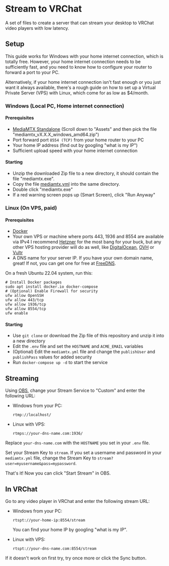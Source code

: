 # Stream to VRChat
A set of files to create a server that can stream your desktop to VRChat video players with low latency.

## Setup

This guide works for Windows with your home internet connection, which is totally free. However,
your home internet connection needs to be sufficiently fast, and you need to know how to configure
your router to forward a port to your PC.

Alternatively, if your home internet connection isn't fast enough or you just want it always available,
there's a rough guide on how to set up a Virtual Private Server (VPS) with Linux, which come for as low as $4/month.

### Windows (Local PC, Home internet connection)

#### Prerequisites

 * [MediaMTX Standalone](https://github.com/bluenviron/mediamtx/releases) (Scroll down to "Assets" and then pick the file "mediamtx_vX.X.X_windows_amd64.zip")
 * Port forward port `8554 (TCP)` from your home router to your PC
 * Your home IP address (find out by googling "what is my IP")
 * Sufficient upload speed with your home internet connection

#### Starting

* Unzip the downloaded Zip file to a new directory, it should contain the file "mediamtx.exe".
* Copy the file [mediamtx.yml](/mediamtx.yml) into the same directory.
* Double click "mediamtx.exe"
* If a red warning screen pops up (Smart Screen), click "Run Anyway"

### Linux (On VPS, paid)

#### Prerequisites

 * [Docker](https://docs.docker.com/engine/install/)
 * Your own VPS or machine where ports 443, 1936 and 8554 are available via IPv4
   I recommend [Hetzner](https://www.hetzner.com/) for the most bang for your buck, but
   any other VPS hosting provider will do as well, like [DigitalOcean](https://www.digitalocean.com),
   [OVH](https://www.ovh.com) or [Vultr](https://www.vultr.com)
 * A DNS name for your server IP. If you have your own domain name, great! If not, you can get one for
   free at [FreeDNS](https://freedns.afraid.org).

On a fresh Ubuntu 22.04 system, run this:

```
# Install Docker packages
sudo apt install docker.io docker-compose
# (Optional) Enable Firewall for security
ufw allow OpenSSH
ufw allow 443/tcp
ufw allow 1936/tcp
ufw allow 8554/tcp
ufw enable
```

#### Starting

 * Use `git clone` or download the Zip file of this repository and unzip it into a new directory
 * Edit the `.env` file and set the `HOSTNAME` and `ACME_EMAIL` variables
 * (Optional) Edit the `mediamtx.yml` file and change the `publishUser` and `publishPass` values for 
   added security
 * Run `docker-compose up -d` to start the service


## Streaming

Using [OBS](https://obsproject.com/), change your Stream Service to "Custom" and enter the following URL: 

* Windows from your PC:

      rtmp://localhost/

* Linux with VPS:

      rtmps://your-dns-name.com:1936/

Replace `your-dns-name.com` with the `HOSTNAME` you set in your `.env` file. 

Set your Stream Key to `stream`. If you set a username and password in your `mediamtx.yml` file, change
the Stream Key to `stream?user=myusername&pass=mypassword`.

That's it! Now you can click "Start Stream" in OBS.

## In VRChat

Go to any video player in VRChat and enter the following stream URL:

* Windows from your PC:

      rtspt://your-home-ip:8554/stream

  You can find your home IP by googling "what is my IP".

* Linux with VPS:

      rtspt://your-dns-name.com:8554/stream

If it doesn't work on first try, try once more or click the Sync button.